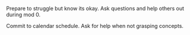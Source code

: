 Prepare to struggle but know its okay.
Ask questions and help others out during mod 0.

Commit to calendar schedule.
Ask for help when not grasping concepts.

